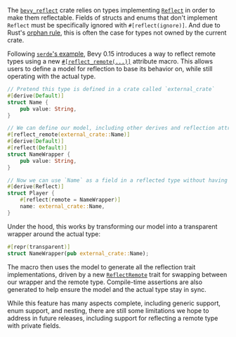 The [`bevy_reflect`] crate relies on types implementing [`Reflect`] in order to make them reflectable.
Fields of structs and enums that don't implement `Reflect` must be specifically ignored with `#[reflect(ignore)]`.
And due to Rust's [orphan rule], this is often the case for types not owned by the current crate.

Following [`serde`'s example](https://serde.rs/remote-derive.html), Bevy 0.15 introduces a way to reflect remote types
using a new [`#[reflect_remote(...)]`][reflect_remote] attribute macro.
This allows users to define a model for reflection to base its behavior on,
while still operating with the actual type.

```rust
// Pretend this type is defined in a crate called `external_crate`
#[derive(Default)]
struct Name {
    pub value: String,
}

// We can define our model, including other derives and reflection attributes
#[reflect_remote(external_crate::Name)]
#[derive(Default)]
#[reflect(Default)]
struct NameWrapper {
    pub value: String,
}

// Now we can use `Name` as a field in a reflected type without having to ignore it
#[derive(Reflect)]
struct Player {
    #[reflect(remote = NameWrapper)]
    name: external_crate::Name,
}
```

Under the hood, this works by transforming our model into a transparent wrapper around the actual type:

```rust
#[repr(transparent)]
struct NameWrapper(pub external_crate::Name);
```

The macro then uses the model to generate all the reflection trait implementations,
driven by a new [`ReflectRemote`] trait for swapping between our wrapper and the remote type.
Compile-time assertions are also generated to help ensure the model and the actual type stay in sync.

While this feature has many aspects complete, including generic support, enum support, and nesting,
there are still some limitations we hope to address in future releases,
including support for reflecting a remote type with private fields.

[`bevy_reflect`]: https://docs.rs/bevy_reflect/0.15/bevy_reflect/
[`Reflect`]: https://docs.rs/bevy_reflect/0.15/bevy_reflect/trait.Reflect.html
[orphan rule]: https://doc.rust-lang.org/book/ch10-02-traits.html#implementing-a-trait-on-a-type
[reflect_remote]: https://docs.rs/bevy_reflect/0.15/bevy_reflect/attr.reflect_remote.html
[`ReflectRemote`]: https://docs.rs/bevy_reflect/0.15/bevy_reflect/trait.ReflectRemote.html
